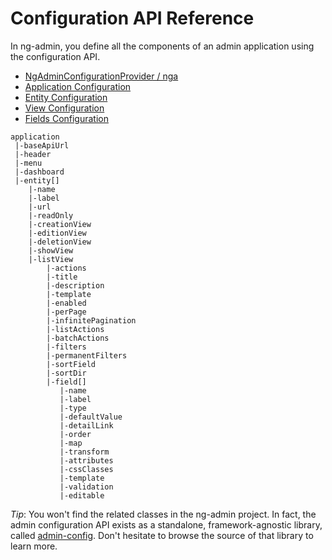 # Configuration API Reference

In ng-admin, you define all the components of an admin application using the configuration API.

* [NgAdminConfigurationProvider / nga](reference/ngAdminConfigurationProvider.md)
* [Application Configuration](reference/Application.md)
* [Entity Configuration](reference/Entity.md)
* [View Configuration](reference/View.md)
* [Fields Configuration](reference/Field.md)

```
application
 |-baseApiUrl
 |-header
 |-menu
 |-dashboard
 |-entity[]
    |-name
    |-label
    |-url
    |-readOnly
    |-creationView
    |-editionView
    |-deletionView
    |-showView
    |-listView
        |-actions
        |-title
        |-description
        |-template
        |-enabled
        |-perPage
        |-infinitePagination
        |-listActions
        |-batchActions
        |-filters
        |-permanentFilters
        |-sortField
        |-sortDir
        |-field[]
           |-name
           |-label
           |-type
           |-defaultValue
           |-detailLink
           |-order
           |-map
           |-transform
           |-attributes
           |-cssClasses
           |-template
           |-validation
           |-editable
```

*Tip*: You won't find the related classes in the ng-admin project. In fact, the admin configuration API exists as a standalone, framework-agnostic library, called [admin-config](https://github.com/marmelab/admin-config). Don't hesitate to browse the source of that library to learn more.